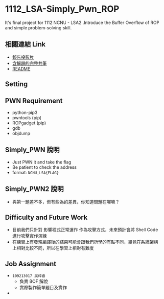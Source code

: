 # 1112_LSA-Simply_Pwn_ROP
It's final project for 1112 NCNU - LSA2 .Introduce the Buffer Overflow of ROP and simple problem-solving skill.
## 相關連結 Link
- [報告投影片](https://hackmd.io/@qfqdw/BkqIEnvv2#/)
- [含解題的完整共筆](https://hackmd.io/suyvT3seQN24DwHgmZ-qOg?view)
- [README](https://hackmd.io/LmBm2bVwQ3CEKMnMAJtdjg?view)

## Setting

## PWN Requirement
- python-pip3
- pwntools (pip)
- ROPgadget (pip)
- gdb
- objdump


## Simply_PWN 說明
- Just PWN it and take the flag
- Be patient to check the address
- format: `NCNU_LSA{FLAG}`
## Simply_PWN2 說明
- 與第一題差不多，但有些為的差異，你知道問題在哪嘛？

## Difficulty and Future Work
- 目前我們只針對 影響程式正常運作 作為攻擊方式，未來預計會將 Shell Code 進行攻擊實作演練
- 在練習上有發現編譯後的結果可能會跟我們所學的有點不同，畢竟在系統架構上相對比較不同，所以在學習上相對有難度

## Job Assignment

- `109213017 吳梓睿`
    - 負責 BOF 解說
    - 實際製作簡單題目及實作
- 
